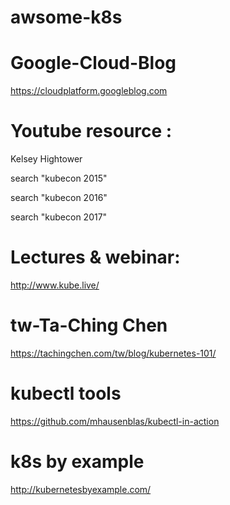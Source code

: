 # awsome-k8s

#  Google-Cloud-Blog

https://cloudplatform.googleblog.com


#  Youtube resource :

Kelsey Hightower

search "kubecon 2015"

search "kubecon 2016"

search "kubecon 2017"

#  Lectures & webinar:

http://www.kube.live/     




#  tw-Ta-Ching Chen

https://tachingchen.com/tw/blog/kubernetes-101/   




#  kubectl  tools

https://github.com/mhausenblas/kubectl-in-action      


#  k8s by example   

http://kubernetesbyexample.com/       
